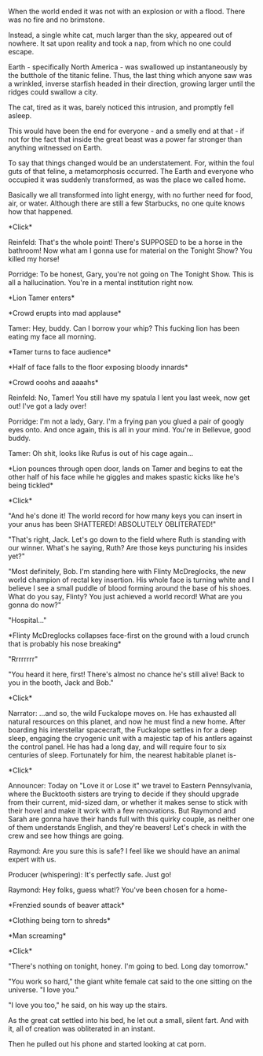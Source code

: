 When the world ended it was not with an explosion or with a flood.  There was no fire and no brimstone.    
  
Instead, a single white cat, much larger than the sky, appeared out of nowhere.  It sat upon reality and took a nap, from which no one could escape.    
  
Earth - specifically North America - was swallowed up instantaneously by the butthole of the titanic feline.  Thus, the last thing which anyone saw was a wrinkled, inverse starfish headed in their direction, growing larger until the ridges could swallow a city.  
  
The cat, tired as it was, barely noticed this intrusion, and promptly fell asleep.  
  
This would have been the end for everyone - and a smelly end at that - if not for the fact that inside the great beast was a power far stronger than anything witnessed on Earth.    
  
To say that things changed would be an understatement.  For, within the foul guts of that feline, a metamorphosis occurred.  The Earth and everyone who occupied it was suddenly transformed, as was the place we called home.  
  
Basically we all transformed into light energy, with no further need for food, air, or water.  Although there are still a few Starbucks, no one quite knows how that happened.  
  
\*Click\*  
  
Reinfeld: That's the whole point!  There's SUPPOSED to be a horse in the bathroom!  Now what am I gonna use for material on the Tonight Show?  You killed my horse!  
  
Porridge: To be honest, Gary, you're not going on The Tonight Show.  This is all a hallucination.  You're in a mental institution right now.    
  
\*Lion Tamer enters\*  
  
\*Crowd erupts into mad applause\*  
  
Tamer: Hey, buddy.  Can I borrow your whip?  This fucking lion has been eating my face all morning.  
  
\*Tamer turns to face audience\*  
  
\*Half of face falls to the floor exposing bloody innards\*  
  
\*Crowd ooohs and aaaahs\*  
  
Reinfeld: No, Tamer!  You still have my spatula I lent you last week, now get out!  I've got a lady over!  
  
Porridge: I'm not a lady, Gary.  I'm a frying pan you glued a pair of googly eyes onto.  And once again, this is all in your mind.  You're in Bellevue, good buddy.  
  
Tamer: Oh shit, looks like Rufus is out of his cage again…  
  
\*Lion pounces through open door, lands on Tamer and begins to eat the other half of his face while he giggles and makes spastic kicks like he's being tickled\*  
  
\*Click\*  
  
"And he's done it!  The world record for how many keys you can insert in your anus has been SHATTERED!  ABSOLUTELY OBLITERATED!"  
  
"That's right, Jack.  Let's go down to the field where Ruth is standing with our winner.  What's he saying, Ruth?  Are those keys puncturing his insides yet?"  
  
"Most definitely, Bob.  I'm standing here with Flinty McDreglocks, the new world champion of rectal key insertion.  His whole face is turning white and I believe I see a small puddle of blood forming around the base of his shoes.  What do you say, Flinty?  You just achieved a world record!  What are you gonna do now?"  
  
"Hospital…"  
  
\*Flinty McDreglocks collapses face-first on the ground with a loud crunch that is probably his nose breaking\*  
  
"Rrrrrrrr"  
  
"You heard it here, first!  There's almost no chance he's still alive!  Back to you in the booth, Jack and Bob."  
  
\*Click\*  
  
Narrator: …and so, the wild Fuckalope moves on.  He has exhausted all natural resources on this planet, and now he must find a new home.  After boarding his interstellar spacecraft, the Fuckalope settles in for a deep sleep, engaging the cryogenic unit with a majestic tap of his antlers against the control panel.  He has had a long day, and will require four to six centuries of sleep.  Fortunately for him, the nearest habitable planet is-  
  
\*Click\*  
  
Announcer: Today on "Love it or Lose it" we travel to Eastern Pennsylvania, where the Bucktooth sisters are trying to decide if they should upgrade from their current, mid-sized dam, or whether it makes sense to stick with their hovel and make it work with a few renovations.  But Raymond and Sarah are gonna have their hands full with this quirky couple, as neither one of them understands English, and they're beavers!  Let's check in with the crew and see how things are going.  
  
Raymond:  Are you sure this is safe? I feel like we should have an animal expert with us.  
  
Producer (whispering): It's perfectly safe. Just go!   
  
Raymond: Hey folks, guess what!? You've been chosen for a home-  
  
\*Frenzied sounds of beaver attack\*  
  
\*Clothing being torn to shreds\*  
  
\*Man screaming\*  
  
\*Click\*  
  
"There's nothing on tonight, honey. I'm going to bed. Long day tomorrow."  
  
"You work so hard," the giant white female cat said to the one sitting on the universe. "I love you."  
  
"I love you too," he said, on his way up the stairs.  
  
As the great cat settled into his bed, he let out a small, silent fart. And with it, all of creation was obliterated in an instant.   
  
Then he pulled out his phone and started looking at cat porn.  
  
  
  
  
  
